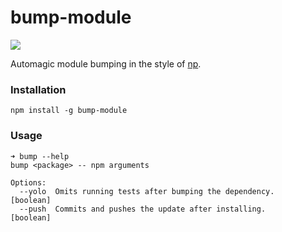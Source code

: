 # bump-module

![](https://peet.io/i/16-07-1m1cc41t4nfd6ub771lx5sgei0nlem.gif)

Automagic module bumping in the style of [np](https://github.com/sindresorhus/np).

### Installation

```
npm install -g bump-module
```

### Usage

```
➜ bump --help
bump <package> -- npm arguments

Options:
  --yolo  Omits running tests after bumping the dependency.            [boolean]
  --push  Commits and pushes the update after installing.              [boolean]
```
